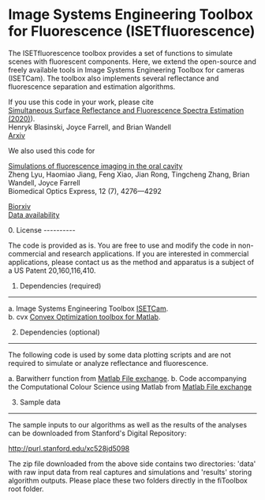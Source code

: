 # Image Systems Engineering Toolbox for Fluorescence (ISETfluorescence)

The ISETfluorescence toolbox provides a set of functions to simulate scenes with fluorescent components. Here, we extend the open-source and freely available tools in Image Systems Engineering Toolbox for cameras (ISETCam).  The  toolbox also implements several reflectance and fluorescence separation and estimation algorithms.

If you use this code in your work, please cite <br>
[Simultaneous Surface Reflectance and Fluorescence Spectra Estimation (2020)](https://stanford.edu/~wandell/data/papers/2020-Fluorescence-PAMI.pdf)). <br>
Henryk Blasinski, Joyce Farrell, and Brian Wandell <br>
   [Arxiv](https://arxiv.org/abs/1605.04243)
</p>

<p>
We also used this code for <br>
   
[Simulations of fluorescence imaging in the oral cavity](https://stanford.edu/~wandell/data/papers//2021-BOE-Zheng.pdf) <br>
Zheng Lyu, Haomiao Jiang, Feng Xiao, Jian Rong, Tingcheng Zhang, Brian Wandell, Joyce Farrell <br>
Biomedical Optics Express, 12 (7), 4276—4292 <br>
   
[Biorxiv](https://www.biorxiv.org/content/10.1101/2021.03.31.437770v1) <br>
[Data availability](https://purl.stanford.edu/mc747zz6607)

</p>
0. License
----------

The code is provided as is. You are free to use and modify the code in 
non-commercial and research applications. 
If you are interested in commercial applications, please contact us as the 
method and apparatus is a subject of a US Patent 20,160,116,410.


1. Dependencies (required)
--------------------------

a. Image Systems Engineering Toolbox [ISETCam](https://github.com/ISET/ISETCam). <br>
b. cvx [Convex Optimization toolbox for Matlab](www.cvxr.com).


2. Dependencies (optional)
--------------------------

The following code is used by some data plotting scripts and are not required
to simulate or analyze reflectance and fluorescence.

a. Barwitherr function from [Matlab File exchange](http://www.mathworks.com/matlabcentral/fileexchange/30639-barwitherr-errors-varargin).
b. Code accompanying the Computational Colour Science using Matlab from
   [Matlab File exchange](http://www.mathworks.com/matlabcentral/fileexchange/40640-computational-colour-science-using-matlab-2e)


3. Sample data
--------------

The sample inputs to our algorithms as well as the results of the analyses 
can be downloaded from Stanford's Digital Repository: 

http://purl.stanford.edu/xc528jd5098

The zip file downloaded from the above side contains two directories: 'data'
with raw input data from real captures and simulations and 'results' storing
algorithm outputs. Please place these two folders directly in the fiToolbox
root folder.




